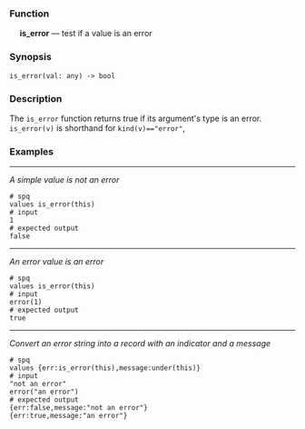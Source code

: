 ### Function

&emsp; **is_error** &mdash; test if a value is an error

### Synopsis

```
is_error(val: any) -> bool
```

### Description

The `is_error` function returns true if its argument's type is an error.
`is_error(v)` is shorthand for `kind(v)=="error"`,

### Examples

---

_A simple value is not an error_

```mdtest-spq
# spq
values is_error(this)
# input
1
# expected output
false
```

---

_An error value is an error_

```mdtest-spq
# spq
values is_error(this)
# input
error(1)
# expected output
true
```

---

_Convert an error string into a record with an indicator and a message_

```mdtest-spq
# spq
values {err:is_error(this),message:under(this)}
# input
"not an error"
error("an error")
# expected output
{err:false,message:"not an error"}
{err:true,message:"an error"}
```
